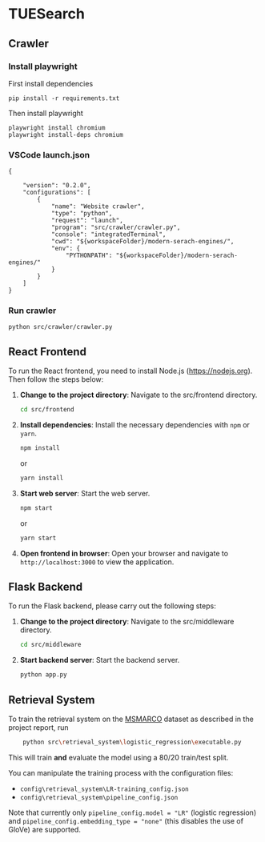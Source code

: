 # TUESearch

## Crawler
### Install playwright 
First install dependencies
```
pip install -r requirements.txt
```

Then install playwright
```
playwright install chromium
playwright install-deps chromium
```

### VSCode launch.json
```
{
   
    "version": "0.2.0",
    "configurations": [
        {
            "name": "Website crawler",
            "type": "python",
            "request": "launch",
            "program": "src/crawler/crawler.py",
            "console": "integratedTerminal",
            "cwd": "${workspaceFolder}/modern-serach-engines/",
            "env": {
                "PYTHONPATH": "${workspaceFolder}/modern-serach-engines/"
            }
        }
    ]
}
```
### Run crawler
```
python src/crawler/crawler.py
```

## React Frontend

To run the React frontend, you need to install Node.js (https://nodejs.org). Then follow the steps below:

1. **Change to the project directory**: Navigate to the src/frontend directory.
    ```bash
    cd src/frontend
    ```
2. **Install dependencies**: Install the necessary dependencies with `npm` or `yarn`.
    ```bash
    npm install
    ```
    or
    ```bash
    yarn install
    ```
3. **Start web server**: Start the web server.
    ```bash
    npm start
    ```
    or
    ```bash
    yarn start
    ```
4. **Open frontend in browser**: Open your browser and navigate to `http://localhost:3000` to view the application.

## Flask Backend 

To run the Flask backend, please carry out the following steps:

1. **Change to the project directory**: Navigate to the src/middleware directory.
    ```bash
    cd src/middleware
    ```
2. **Start backend server**: Start the backend server.
    ```bash
    python app.py
    ```


## Retrieval System
To train the retrieval system on the [MSMARCO](https://huggingface.co/datasets/microsoft/ms_marco) dataset as described in the project report, run 
```bash
    python src\retrieval_system\logistic_regression\executable.py
```
This will train **and** evaluate the model using a 80/20 train/test split. 

You can manipulate the training process with the configuration files:
 - `config\retrieval_system\LR-training_config.json`
 - `config\retrieval_system\pipeline_config.json`

Note that currently only `pipeline_config.model = "LR"` (logistic regression) and `pipeline_config.embedding_type = "none"` (this disables the use of GloVe) are supported.

